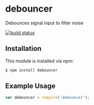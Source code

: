 # debouncer

Debounces signal input to filter noise

[![build status](https://secure.travis-ci.org/plemarquand/debouncer.png)](http://travis-ci.org/plemarquand/debouncer)

## Installation

This module is installed via npm:

``` bash
$ npm install debouncer
```

## Example Usage

``` js
var debouncer = require('debouncer');
```
